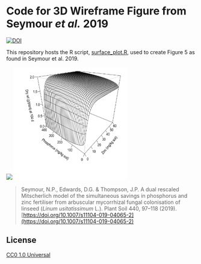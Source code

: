 
# Code for 3D Wireframe Figure from Seymour _et al._ 2019

  <!-- badges: start -->
[![DOI](https://zenodo.org/badge/260379463.svg)](https://zenodo.org/badge/latestdoi/260379463)
  <!-- badges: end -->

This repository hosts the R script, [surface_plot.R](surface_plot.R), used to create Figure 5 as found in Seymour et al. 2019.

<img src="Fig1.png" width="300" /> <img src="Fig2.png" width="300" />

> Seymour, N.P., Edwards, D.G. & Thompson, J.P. A dual rescaled Mitscherlich model of the simultaneous savings in phosphorus and zinc fertiliser from arbuscular mycorrhizal fungal colonisation of linseed (_Linum usitatissimum_ L.). Plant Soil 440, 97–118 (2019). [https://doi.org/10.1007/s11104-019-04065-2](https://doi.org/10.1007/s11104-019-04065-2)

## License

[CC0 1.0 Universal](LICENSE.md)
